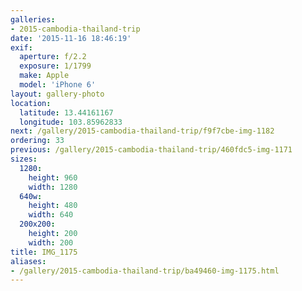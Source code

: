 ```yaml
---
galleries:
- 2015-cambodia-thailand-trip
date: '2015-11-16 18:46:19'
exif:
  aperture: f/2.2
  exposure: 1/1799
  make: Apple
  model: 'iPhone 6'
layout: gallery-photo
location:
  latitude: 13.44161167
  longitude: 103.85962833
next: /gallery/2015-cambodia-thailand-trip/f9f7cbe-img-1182
ordering: 33
previous: /gallery/2015-cambodia-thailand-trip/460fdc5-img-1171
sizes:
  1280:
    height: 960
    width: 1280
  640w:
    height: 480
    width: 640
  200x200:
    height: 200
    width: 200
title: IMG_1175
aliases:
- /gallery/2015-cambodia-thailand-trip/ba49460-img-1175.html
---
```

